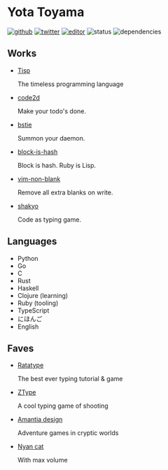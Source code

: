 # Yota Toyama

[![github](https://img.shields.io/badge/github-raviqqe-red.svg)](https://github.com/raviqqe)
[![twitter](https://img.shields.io/badge/twitter-raviqqe-blue.svg)](https://github.com/raviqqe)
[![editor](https://img.shields.io/badge/editor-vim-brightgreen.svg)](https://github.com/neovim/neovim)
![status](https://img.shields.io/badge/status-alive-green.svg)
![dependencies](https://img.shields.io/badge/dependencies-coffee-lightgrey.svg)

## Works

- [Tisp](https://github.com/tisp-lang/tisp)

  The timeless programming language

- [code2d](https://code2d.net)

  Make your todo's done.

- [bstie](https://github.com/raviqqe/bstie)

  Summon your daemon.

- [block-is-hash](https://github.com/raviqqe/block-is-hash)

  Block is hash. Ruby is Lisp.

- [vim-non-blank](https://github.com/raviqqe/vim-non-blank)

  Remove all extra blanks on write.

- [shakyo](https://github.com/raviqqe/shakyo)

  Code as typing game.

## Languages

- Python
- Go
- C
- Rust
- Haskell
- Clojure (learning)
- Ruby (tooling)
- TypeScript
- にほんご
- English

## Faves

- [Ratatype](http://www.ratatype.com/)

  The best ever typing tutorial & game

- [ZType](http://zty.pe)

  A cool typing game of shooting

- [Amantia design](http://amanita-design.net/)

  Adventure games in cryptic worlds

- [Nyan cat](http://www.nyan.cat/)

  With max volume
